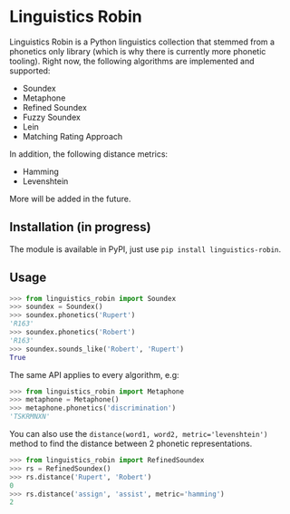 # Linguistics Robin

Linguistics Robin is a Python linguistics collection that stemmed from a phonetics only library (which is why there is currently more phonetic tooling). Right now, the following algorithms are implemented and supported:

 * Soundex
 * Metaphone
 * Refined Soundex
 * Fuzzy Soundex
 * Lein
 * Matching Rating Approach
 
In addition, the following distance metrics:

 * Hamming
 * Levenshtein

More will be added in the future.

## Installation (in progress)

The module is available in PyPI, just use `pip install linguistics-robin`.


## Usage

```python
>>> from linguistics_robin import Soundex
>>> soundex = Soundex()
>>> soundex.phonetics('Rupert')
'R163'
>>> soundex.phonetics('Robert')
'R163'
>>> soundex.sounds_like('Robert', 'Rupert')
True
```

The same API applies to every algorithm, e.g:

```python
>>> from linguistics_robin import Metaphone
>>> metaphone = Metaphone()
>>> metaphone.phonetics('discrimination')
'TSKRMNXN'
```

You can also use the `distance(word1, word2, metric='levenshtein')` method to find the distance between 2 phonetic representations.

```python
>>> from linguistics_robin import RefinedSoundex
>>> rs = RefinedSoundex()
>>> rs.distance('Rupert', 'Robert')
0
>>> rs.distance('assign', 'assist', metric='hamming')
2
```
